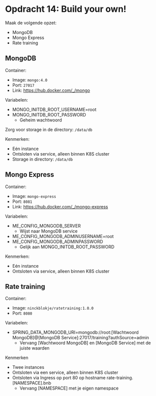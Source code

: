 # Opdracht 14: Build your own!

Maak de volgende opzet:
- MongoDB
- Mongo Express
- Rate training

## MongoDB

Container:
- Image: `mongo:4.0`
- Port: `27017`
- Link: https://hub.docker.com/_/mongo

Variabelen:
- MONGO_INITDB_ROOT_USERNAME=root
- MONGO_INITDB_ROOT_PASSWORD
  - Geheim wachtwoord

Zorg voor storage in de directory: `/data/db`

Kenmerken:
- Eén instance
- Ontsloten via service, alleen binnen K8S cluster
- Storage in directory: `/data/db`

## Mongo Express

Container:
- Image: `mongo-express`
- Port: `8081`
- Link: https://hub.docker.com/_/mongo-express

Variabelen:
- ME_CONFIG_MONGODB_SERVER
  - Wijst naar MongoDB service
- ME_CONFIG_MONGODB_ADMINUSERNAME=root
- ME_CONFIG_MONGODB_ADMINPASSWORD
  - Gelijk aan MONGO_INITDB_ROOT_PASSWORD

Kenmerken:
- Eén instance
- Ontsloten via service, alleen binnen K8S cluster

## Rate training

Container:
- Image: `ninckblokje/ratetraining:1.0.0`
- Port: `8080`

Variabelen:
- SPRING_DATA_MONGODB_URI=mongodb://root:[Wachtwoord MongoDB]@[MongoDB Service]:27017/training?authSource=admin
  - Vervang [Wachtwoord MongoDB] en [MongoDB Service] met de juiste waarden

Kenmerken
- Twee instances
- Ontsloten via een service, alleen binnen K8S cluster
- Ontsloten via Ingress op port 80 op hostname rate-training.[NAMESPACE].bnb
  - Vervang [NAMESPACE] met je eigen namespace